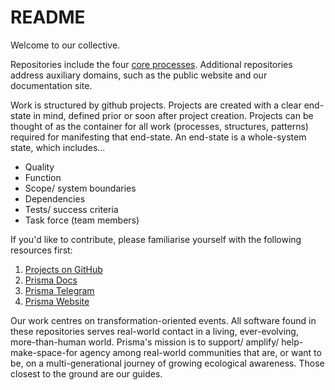 # README

Welcome to our collective.

Repositories include the four [core processes]([url](https://docs.prisma.events/patterns/Core%20Processes/)). Additional repositories address auxiliary domains, such as the public website and our documentation site. 

Work is structured by github projects. Projects are created with a clear end-state in mind, defined prior or soon after project creation. Projects can be thought of as the container for all work (processes, structures, patterns) required for manifesting that end-state. An end-state is a whole-system state, which includes...

- Quality
- Function
- Scope/ system boundaries
- Dependencies
- Tests/ success criteria
- Task force (team members)

If you'd like to contribute, please familiarise yourself with the following resources first:

1. [Projects on GitHub]([url](https://docs.github.com/en/issues/planning-and-tracking-with-projects))
2. [Prisma Docs]([url](https://docs.prisma.events/))
3. [Prisma Telegram](https://t.me/+9-UF8k9H8dBjNWFk)
4. [Prisma Website](https://www.prisma.events)

Our work centres on transformation-oriented events. All software found in these repositories serves real-world contact in a living, ever-evolving, more-than-human world. Prisma's mission is to support/ amplify/ help-make-space-for agency among real-world communities that are, or want to be, on a multi-generational journey of growing ecological awareness. Those closest to the ground are our guides. 


